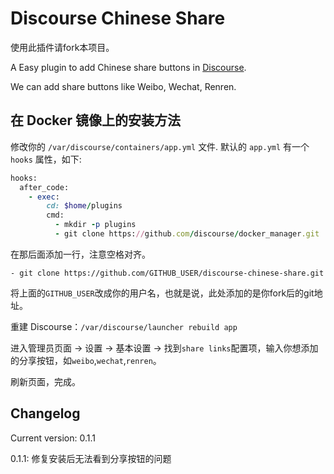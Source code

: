 Discourse Chinese Share
=======================

使用此插件请fork本项目。

A Easy plugin to add Chinese share buttons in [Discourse](https://github.com/discourse/discourse).

We can add share buttons like Weibo, Wechat, Renren.

## 在 Docker 镜像上的安装方法

修改你的 `/var/discourse/containers/app.yml` 文件. 默认的 `app.yml` 有一个 `hooks` 属性，如下:

```ruby
hooks:
  after_code:
    - exec:
        cd: $home/plugins
        cmd:
          - mkdir -p plugins
          - git clone https://github.com/discourse/docker_manager.git
```
在那后面添加一行，注意空格对齐。
```
- git clone https://github.com/GITHUB_USER/discourse-chinese-share.git
```
将上面的`GITHUB_USER`改成你的用户名，也就是说，此处添加的是你fork后的git地址。

重建 Discourse：`/var/discourse/launcher rebuild app`

进入管理员页面 -> 设置 -> 基本设置 -> 找到`share links`配置项，输入你想添加的分享按钮，如`weibo`,`wechat`,`renren`。

刷新页面，完成。

## Changelog

Current version: 0.1.1

0.1.1: 修复安装后无法看到分享按钮的问题


